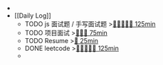 -
- [[Daily Log]]
	- TODO js 面试题 / 手写面试题 >[🍅🍅🍅🍅🍅 125min](#agenda-pomo://?t=f-1694402120959-1500%2Cf-1694414144748-1500%2Cf-1694416709713-1500%2Cf-1694419162685-1500%2Cf-1694436293385-1500)
	- TODO 项目面试 >[🍅🍅🍅 75min](#agenda-pomo://?t=f-1693275449682-1500%2Cf-1693277387661-1500%2Cf-1693281684836-1500)
	- TODO Resume >[🍅 25min](#agenda-pomo://?t=f-1693489649815-1500)
	- DONE leetcode >[🍅🍅🍅🍅🍅 125min](#agenda-pomo://?t=f-1694675077554-1500%2Cf-1694676840523-1500%2Cf-1694679912429-1500%2Cf-1694682299715-1500%2Cf-1694688933211-1500)
	-